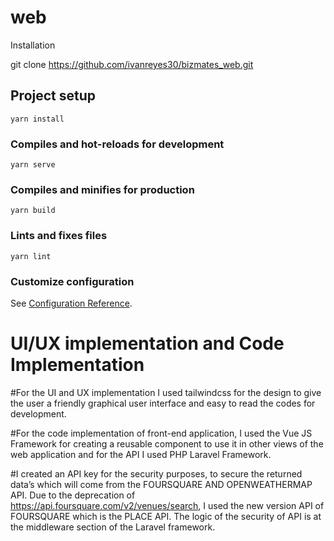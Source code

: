 # web
Installation

git clone https://github.com/ivanreyes30/bizmates_web.git

## Project setup
```
yarn install
```

### Compiles and hot-reloads for development
```
yarn serve
```

### Compiles and minifies for production
```
yarn build
```

### Lints and fixes files
```
yarn lint
```

### Customize configuration
See [Configuration Reference](https://cli.vuejs.org/config/).


# UI/UX implementation and Code Implementation

#For the UI and UX implementation I used tailwindcss for the design to give the user a friendly graphical user interface and easy to read the codes for development. 

#For the code implementation of front-end application, I used the Vue JS Framework for creating a reusable component to use it in other views of the web application and for the API I used PHP Laravel Framework.

#I created an API key for the security purposes, to secure the returned data’s which will come from the FOURSQUARE AND OPENWEATHERMAP API. Due to the deprecation of https://api.foursquare.com/v2/venues/search, I used the new version API of FOURSQUARE which is the PLACE API. The logic of the security of API is at the middleware section of the Laravel framework.  
